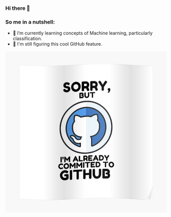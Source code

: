 ### Hi there 👋

### So me in a nutshell:

- 🔭 I’m currently learning concepts of Machine learning, particularly classification.
- 🔭 I'm still figuring this cool GitHub feature.

![GitHub Logo](/images/github.jpg)





<!--
**Mikovhe/Mikovhe** is a ✨ _special_ ✨ repository because its `README.md` (this file) appears on your GitHub profile.

Here are some ideas to get you started:

- 🔭 I’m currently working on ...
- 🌱 I’m currently learning ...
- 👯 I’m looking to collaborate on ...
- 🤔 I’m looking for help with ...
- 💬 Ask me about ...
- 📫 How to reach me: ...
- 😄 Pronouns: ...
- ⚡ Fun fact: ...
-->
